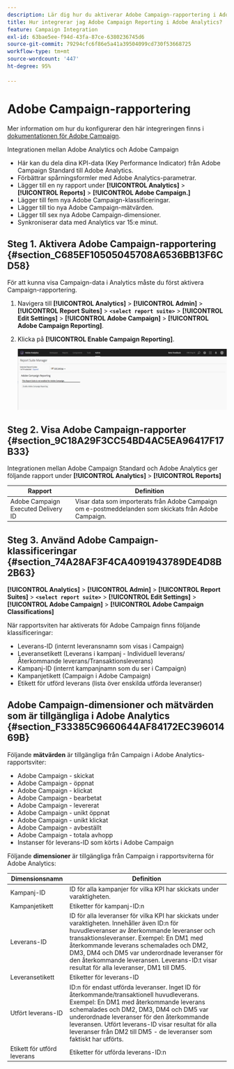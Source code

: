 ```yaml
---
description: Lär dig hur du aktiverar Adobe Campaign-rapportering i Adobe Analytics
title: Hur integrerar jag Adobe Campaign Reporting i Adobe Analytics?
feature: Campaign Integration
exl-id: 63bae5ee-f94d-43fa-87ce-6380236745d6
source-git-commit: 79294cfc6f86e5a41a39504099cd730f53668725
workflow-type: tm+mt
source-wordcount: '447'
ht-degree: 95%

---
```


# Adobe Campaign-rapportering

Mer information om hur du konfigurerar den här integreringen finns i [dokumentationen för Adobe Campaign](https://helpx.adobe.com/se/campaign/standard/integrating/using/about-campaign-analytics-integration.html).

Integrationen mellan Adobe Analytics och Adobe Campaign

* Här kan du dela dina KPI-data (Key Performance Indicator) från Adobe Campaign Standard till Adobe Analytics.
* Förbättrar spårningsformler med Adobe Analytics-parametrar.
* Lägger till en ny rapport under **[!UICONTROL Analytics]** > **[!UICONTROL Reports]** > **[!UICONTROL Adobe Campaign.]**
* Lägger till fem nya Adobe Campaign-klassificeringar.
* Lägger till tio nya Adobe Campaign-mätvärden.
* Lägger till sex nya Adobe Campaign-dimensioner.
* Synkroniserar data med Analytics var 15:e minut.

## Steg 1. Aktivera Adobe Campaign-rapportering {#section_C685EF10505045708A6536BB13F6CD58}

För att kunna visa Campaign-data i Analytics måste du först aktivera Campaign-rapportering.

1. Navigera till  **[!UICONTROL Analytics]** > **[!UICONTROL Admin]** > **[!UICONTROL Report Suites]** > **`<select report suite>`** > **[!UICONTROL Edit Settings]** > **[!UICONTROL Adobe Campaign]** > **[!UICONTROL Adobe Campaign Reporting]**.
1. Klicka på **[!UICONTROL Enable Campaign Reporting]**.

   ![](assets/enable-campaign.png)

## Steg 2. Visa Adobe Campaign-rapporter {#section_9C18A29F3CC54BD4AC5EA96417F17B33}

Integrationen mellan Adobe Campaign Standard och Adobe Analytics ger följande rapport under **[!UICONTROL Analytics]** > **[!UICONTROL Reports]**

| Rapport | Definition |
|--- |--- |
| Adobe Campaign Executed Delivery ID | Visar data som importerats från Adobe Campaign om e-postmeddelanden som skickats från Adobe Campaign. |

## Steg 3. Använd Adobe Campaign-klassificeringar {#section_74A28AF3F4CA4091943789DE4D8B2B63}

**[!UICONTROL Analytics]** > **[!UICONTROL Admin]** > **[!UICONTROL Report Suites]** > **`<select report suite>`** > **[!UICONTROL Edit Settings]** > **[!UICONTROL Adobe Campaign]** > **[!UICONTROL Adobe Campaign Classifications]**

När rapportsviten har aktiverats för Adobe Campaign finns följande klassificeringar:

* Leverans-ID (internt leveransnamn som visas i Campaign)
* Leveransetikett (Leverans i kampanj - Individuell leverans/Återkommande leverans/Transaktionsleverans)
* Kampanj-ID (internt kampanjnamn som du ser i Campaign)
* Kampanjetikett (Campaign i Adobe Campaign)
* Etikett för utförd leverans (lista över enskilda utförda leveranser)

## Adobe Campaign-dimensioner och mätvärden som är tillgängliga i Adobe Analytics {#section_F33385C9660644AF84172EC39601469B}

Följande **mätvärden** är tillgängliga från Campaign i Adobe Analytics-rapportsviter:

* Adobe Campaign - skickat
* Adobe Campaign - öppnat
* Adobe Campaign - klickat
* Adobe Campaign - bearbetat
* Adobe Campaign - levererat
* Adobe Campaign - unikt öppnat
* Adobe Campaign - unikt klickat
* Adobe Campaign - avbeställt
* Adobe Campaign - totala avhopp
* Instanser för leverans-ID som körts i Adobe Campaign

Följande **dimensioner** är tillgängliga från Campaign i rapportsviterna för Adobe Analytics:

| Dimensionsnamn | Definition |
|--- |--- |
| Kampanj-ID | ID för alla kampanjer för vilka KPI har skickats under varaktigheten. |
| Kampanjetikett | Etiketter för kampanj-ID:n |
| Leverans-ID | ID för alla leveranser för vilka KPI har skickats under varaktigheten. Innehåller även ID:n för huvudleveranser av återkommande leveranser och transaktionsleveranser. Exempel: En DM1 med återkommande leverans schemalades och DM2, DM3, DM4 och DM5 var underordnade leveranser för den återkommande leveransen.  Leverans-ID:t visar resultat för alla leveranser, DM1 till DM5. |
| Leveransetikett | Etiketter för leverans-ID |
| Utfört leverans-ID | ID:n för endast utförda leveranser. Inget ID för återkommande/transaktionell huvudleverans. Exempel: En DM1 med återkommande leverans schemalades och DM2, DM3, DM4 och DM5 var underordnade leveranser för den återkommande leveransen. Utfört leverans-ID visar resultat för alla leveranser från DM2 till DM5 - de leveranser som faktiskt har utförts. |
| Etikett för utförd leverans | Etiketter för utförda leverans-ID:n |
